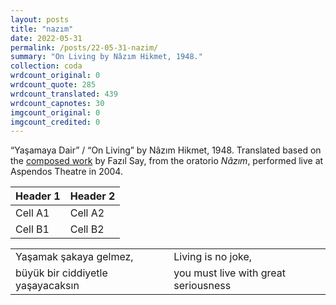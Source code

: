 ```yaml
---
layout: posts
title: "nazım"
date: 2022-05-31
permalink: /posts/22-05-31-nazim/
summary: "On Living by Nâzım Hikmet, 1948."
collection: coda
wrdcount_original: 0
wrdcount_quote: 285
wrdcount_translated: 439
wrdcount_capnotes: 30
imgcount_original: 0
imgcount_credited: 0
---
```

<span class="text-body-credit">“Yaşamaya Dair” / “On Living” by Nâzım Hikmet, 1948. Translated based on the [composed work](https://fazilsay.com/music/) by Fazıl Say, from the oratorio *Nâzım*, performed live at Aspendos Theatre in 2004.</span>

| Header 1 | Header 2 |
|----------|----------|
| Cell A1  | Cell A2  |
| Cell B1  | Cell B2  |

|          |          |          |
|----------|----------|----------|
| Yaşamak şakaya gelmez,  |   | Living is no joke,  |
| büyük bir ciddiyetle yaşayacaksın  |   | you must live with great seriousness  |
